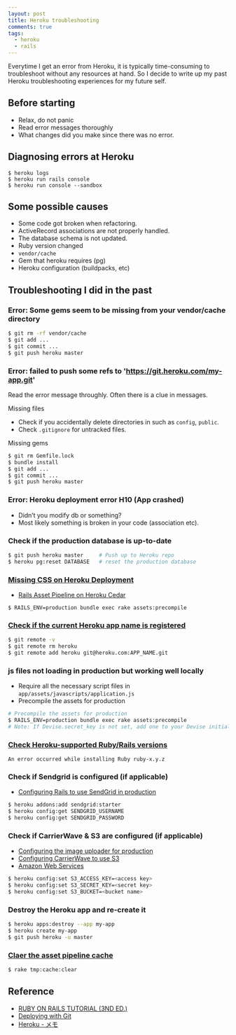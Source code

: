 ```yaml
---
layout: post
title: Heroku troubleshooting
comments: true
tags:
  - heroku
  - rails
---
```


Everytime I get an error from Heroku, it is typically time-consuming to troubleshoot without any resources at hand.
So I decide to write up my past Heroku troubleshooting experiences for my future self.

## Before starting

- Relax, do not panic
- Read error messages thoroughly
- What changes did you make since there was no error.

## Diagnosing errors at Heroku

```
$ heroku logs
$ heroku run rails console
$ heroku run console --sandbox
```

## Some possible causes

- Some code got broken when refactoring.
- ActiveRecord associations are not properly handled.
- The database schema is not updated.
- Ruby version changed
- `vendor/cache`
- Gem that heroku requires (pg)
- Heroku configuration (buildpacks, etc)

## Troubleshooting I did in the past

### Error: Some gems seem to be missing from your vendor/cache directory

```bash
$ git rm -rf vendor/cache
$ git add ...
$ git commit ...
$ git push heroku master
```

### Error: failed to push some refs to 'https://git.heroku.com/my-app.git'

Read the error message throughly. Often there is a clue in messages.

Missing files

- Check if you accidentally delete directories in such as `config`, `public`.
- Check `.gitignore` for untracked files.

Missing gems

```bash
$ git rm Gemfile.lock
$ bundle install
$ git add ...
$ git commit ...
$ git push heroku master
```

### Error: Heroku deployment error H10 (App crashed)

- Didn’t you modify db or something?
- Most likely something is broken in your code (association etc).

### Check if the production database is up-to-date

```bash
$ git push heroku master     # Push up to Heroku repo
$ heroku pg:reset DATABASE   # reset the production database
```

### [Missing CSS on Heroku Deployment](https://teamtreehouse.com/forum/missing-css-on-heroku-deployment)

- [Rails Asset Pipeline on Heroku Cedar](https://devcenter.heroku.com/articles/rails-asset-pipeline)

```
$ RAILS_ENV=production bundle exec rake assets:precompile
```

### [Check if the current Heroku app name is registered](http://stackoverflow.com/questions/2947190/pushing-app-to-heroku-problem)

```bash
$ git remote -v
$ git remote rm heroku
$ git remote add heroku git@heroku.com:APP_NAME.git
```

### js files not loading in production but working well locally

- Require all the necessary script files in `app/assets/javascripts/application.js`
- Precompile the assets for production

```bash
# Precompile the assets for production
$ RAILS_ENV=production bundle exec rake assets:precompile
# Note: If Devise.secret_key is not set, add one to your Devise initializer
```

### [Check Heroku-supported Ruby/Rails versions](https://devcenter.heroku.com/articles/ruby-support#ruby-versions)

`An error occurred while installing Ruby ruby-x.y.z`

### Check if Sendgrid is configured (if applicable)

- [Configuring Rails to use SendGrid in production](https://www.railstutorial.org/book/account_activation_password_reset#code-sendgrid_config)

```bash
$ heroku addons:add sendgrid:starter
$ heroku config:get SENDGRID_USERNAME
$ heroku config:get SENDGRID_PASSWORD
```

### Check if CarrierWave & S3 are configured (if applicable)

- [Configuring the image uploader for production](https://www.railstutorial.org/book/user_microposts#code-image_uploader_production)
- [Configuring CarrierWave to use S3](https://www.railstutorial.org/book/user_microposts#code-carrier_wave_configuration)
- [Amazon Web Services](http://aws.amazon.com/)

```bash
$ heroku config:set S3_ACCESS_KEY=<access key>
$ heroku config:set S3_SECRET_KEY=<secret key>
$ heroku config:set S3_BUCKET=<bucket name>
```

### Destroy the Heroku app and re-create it

```bash
$ heroku apps:destroy --app my-app
$ heroku create my-app
$ git push heroku -u master
```

### [Claer the asset pipeline cache](https://github.com/browserify-rails/browserify-rails#clear-the-asset-pipeline-cache)

```bash
$ rake tmp:cache:clear
```

## Reference

- [RUBY ON RAILS TUTORIAL (3ND ED.)](https://www.railstutorial.org/book/beginning#sec-deploying)
- [Deploying with Git](https://devcenter.heroku.com/articles/git)
- [Heroku - メモ](http://qiita.com/mnishiguchi/items/6045add62ff7fd8928bc)
